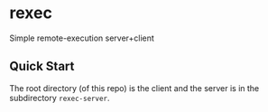 # rexec

Simple remote-execution server+client

## Quick Start

The root directory (of this repo) is the client and the server is in the subdirectory `rexec-server`.